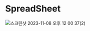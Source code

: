 # SpreadSheet
![스크린샷 2023-11-08 오후 12 00 37(2)](https://github.com/podoco/SpreadSheet/assets/103816228/85183df8-7752-4914-8c10-14e9843b059d)
